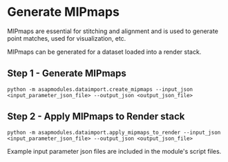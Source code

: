
# Generate MIPmaps

MIPmaps are essential for stitching and alignment and is used to generate point matches, used for visualization, etc.

MIPmaps can be generated for a dataset loaded into a render stack.

## Step 1 - Generate MIPmaps

```
python -m asapmodules.dataimport.create_mipmaps --input_json <input_parameter_json_file> --output_json <output_json_file>
```

## Step 2 - Apply MIPmaps to Render stack 

```
python -m asapmodules.dataimport.apply_mipmaps_to_render --input_json <input_parameter_json_file> --output_json <output_json_file>
```

Example input parameter json files are included in the module's script files.

